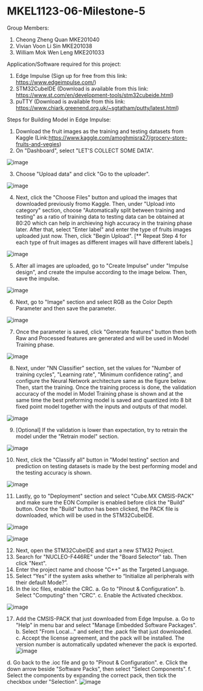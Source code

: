# MKEL1123-06-Milestone-5
Group Members: 
1. Cheong Zheng Quan MKE201040
2. Vivian Voon Li Sin MKE201038
3. William Mok Wen Leng MKE201033


Application/Software required for this project:
1. Edge Impulse (Sign up for free from this link: https://www.edgeimpulse.com/)
2. STM32CubeIDE (Download is available from this link: https://www.st.com/en/development-tools/stm32cubeide.html)
3. puTTY (Download is available from this link: https://www.chiark.greenend.org.uk/~sgtatham/putty/latest.html)

Steps for Building Model in Edge Impulse:
1. Download the fruit images as the training and testing datasets from Kaggle (Link:https://www.kaggle.com/amoghmisra27/grocery-store-fruits-and-vegies)
2. On "Dashboard", select "LET'S COLLECT SOME DATA".

![image](https://user-images.githubusercontent.com/82043667/121895225-8e19cd00-cd52-11eb-8b22-86bd0e151fcd.png)

3. Choose "Upload data" and click "Go to the uploader".

![image](https://user-images.githubusercontent.com/82043667/121895373-b99cb780-cd52-11eb-80e1-e13335c3e4de.png)

4. Next, click the "Choose Files" button and upload the images that downloaded previously fromo Kaggle. Then, under "Upload into category" section, choose "Automatically split between training and testing" as a ratio of training data to testing data can be obtained at 80:20 which can help in archieving high accuracy in the training phase later. After that, select "Enter label" and enter the type of fruits images uploaded just now. Then, click "Begin Upload". [** Repeat Step 4 for each type of fruit images as different images will have different labels.]

![image](https://user-images.githubusercontent.com/82043667/121896710-30868000-cd54-11eb-8da7-90f275e163e5.png)

5. After all images are uploaded, go to "Create Impulse" under "Impulse design", and create the impulse according to the image below. Then, save the impulse.

![image](https://user-images.githubusercontent.com/82043667/121897400-e8b42880-cd54-11eb-9514-36834432bd79.png)

6. Next, go to "Image" section and select RGB as the Color Depth Parameter and then save the parameter.

![image](https://user-images.githubusercontent.com/82043667/121897592-1e591180-cd55-11eb-8d31-c7e7f36dd989.png)

7. Once the parameter is saved, click "Generate features" button then both Raw and Processed features are generated and will be used in Model Training phase.

![image](https://user-images.githubusercontent.com/82043667/121898040-8dcf0100-cd55-11eb-9a9e-a2b5bf813a97.png)

8. Next, under "NN Classifier" section, set the values for "Number of training cycles", "Learning rate", "Minimum confidence rating", and configure the Neural Network architecture same as the figure below. Then, start the training. Once the training process is done, the validation accuracy of the model in Model Training phase is shown and at the same time the best preforming model is saved and quantized into 8 bit fixed point model together with the inputs and outputs of that model.

![image](https://user-images.githubusercontent.com/82043667/121898804-5dd42d80-cd56-11eb-9b96-38fe4f9cf9ce.png)

9. [Optional] If the validation is lower than expectation, try to retrain the model under the "Retrain model" section.

![image](https://user-images.githubusercontent.com/82043667/121898990-9116bc80-cd56-11eb-8434-45aaf7db83fe.png)

10. Next, click the "Classify all" button in "Model testing" section and prediction on testing datasets is made by the best performing model and the testing accuracy is shown.

![image](https://user-images.githubusercontent.com/82043667/121899328-e357dd80-cd56-11eb-8e95-1466dab0e75e.png)

11. Lastly, go to "Deployment" section and select "Cube.MX CMSIS-PACK" and make sure the EON Compiler is enabled before click the "Build" button. Once the "Build" button has been clicked, the PACK file is downloaded, which will be used in the STM32CubeIDE.

![image](https://user-images.githubusercontent.com/82043667/121899872-65480680-cd57-11eb-9f82-0b3f76701f6c.png)

![image](https://user-images.githubusercontent.com/82043667/121899908-6da04180-cd57-11eb-89b8-04ade1aa4552.png)

12. Next, open the STM32CubeIDE and start a new STM32 Project.
13. Search for "NUCLEO-F446RE" under the "Board Selector" tab. Then click "Next".
14. Enter the project name and choose "C++" as the Targeted Language.
15. Select “Yes” if the system asks whether to “Initialize all peripherals with their default Mode?”.
16. In the ioc files, enable the CRC.
    a. Go to "Pinout & Configuration".
    b. Select "Computing" then "CRC".
    c. Enable the Activated checkbox.

![image](https://user-images.githubusercontent.com/82043667/121901723-3894ee80-cd59-11eb-96c2-d7d9bcef1d5f.png)

17. Add the CMSIS-PACK that just downloaded from Edge Impulse.
  a. Go to "Help" in menu bar and select "Manage Embedded Software Packages".
  b. Select "From Local..." and select the .pack file that just downloaded.
  c. Accept the license agreement, and the pack will be installed. The version number is automatically updated whenever the pack is exported.
  ![image](https://user-images.githubusercontent.com/82043667/121902354-d25c9b80-cd59-11eb-9ad5-43fe86969e27.png)
  
  d. Go back to the .ioc file and go to "Pinout & Configuration".
  e. Click the down arrow beside "Software Packs", then select "Select Components".
  f. Select the components by expanding the correct pack, then tick the checkbox under "Selection".
  ![image](https://user-images.githubusercontent.com/82043667/121903302-befe0000-cd5a-11eb-9218-737b59f2aba9.png)

  
